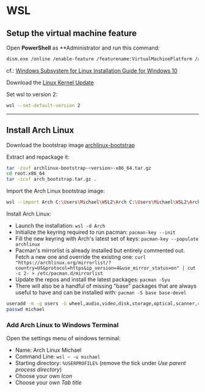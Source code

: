 # WSL

## Setup the virtual machine feature

Open **PowerShell** as **Administrator and run this command:

```bash
dism.exe /online /enable-feature /featurename:VirtualMachinePlatform /all /norestart
```
cf.: [Windows Subsystem for Linux Installation Guide for Windows 10](https://docs.microsoft.com/en-us/windows/wsl/install-win10)

Download the [Linux Kernel Update](https://wslstorestorage.blob.core.windows.net/wslblob/wsl_update_x64.msi)

Set wsl to version 2:

```bash
wsl --set-default-version 2
```

---

## Install Arch Linux 

Download the bootstrap image [archlinux-bootstrap](https://ftp.halifax.rwth-aachen.de/archlinux/iso/latest/)

Extract and repackage it:

```bash
tar -zxvf archlinux-bootstrap-<version>-x86_64.tar.gz
cd root.x86_64
tar -zcvf arch_bootstrap.tar.gz .
```

Import the Arch Linux bootstrap image:

```bash
wsl --import Arch C:\Users\Michael\WSL2\Arch C:\Users\Michael\WSL2\Arch\arch_bootstrap.tar.gz
```

Install Arch Linux:

- Launch the installation: `wsl -d Arch`
- Initialize the keyring required to run pacman: `pacman-key --init`
- Fill the new keyring with Arch's latest set of keys: `pacman-key --populate archlinux`
- Pacman's mirrorlist is already installed but entirely commented out. Fetch a new one and override the existing one: `curl "https://archlinux.org/mirrorlist/?country=US&protocol=https&ip_version=4&use_mirror_status=on" | cut -c 2- > /etc/pacman.d/mirrorlist`
- Update the repos and install the latest packages: `pacman -Syu`
- There will also be a handful of missing "base" packages that are always useful to have and can be installed with: `pacman -S base base-devel`

```bash
useradd -m -g users -G wheel,audio,video,disk,storage,optical,scanner,rfkill,input -s /bin/bash michael
passwd michael
```

### Add Arch Linux to Windows Terminal

Open the settings menu of windows terminal:

- Name: Arch Linux Michael
- Command Line: `wsl ~ -u michael`
- Starting directory: `%USERPROFILE%` (remove the tick under *Use parent process directory*)
- Choose your own *Icon*
- Choose your own *Tab title*
<!--stackedit_data:
eyJoaXN0b3J5IjpbODM3NTY4MTMxXX0=
-->
